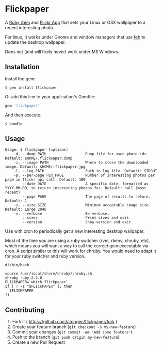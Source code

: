 # Flickpaper

A [Ruby Gem](https://rubygems.org/gems/flickpaper) and [Flickr App](https://www.flickr.com/services/apps/72157658406991003)
that sets your Linux or OSX wallpaper to a recent interesting photo.

For linux, it works under Gnome and window managers that use [feh](https://wiki.archlinux.org/index.php/Feh)
to update the desktop wallpaper.

Does not (and will likely never) work under MS Windows.

## Installation

Install the gem:

```shell
$ gem install flickpaper
```

Or add this line to your application's Gemfile:

```ruby
gem 'flickpaper'
```

And then execute:

```shell
$ bundle
```

## Usage

```shell
Usage: $ flickpaper [options]
    -d, --dump PATH                  Dump file for used photo ids. Default: $HOME/.flickpaper.dump
    -i, --image PATH                 Where to store the downloaded image. Default: $HOME/.flickpaper.jpg
    -l, --log PATH                   Path to log file. Default: STDOUT
    -p, --per-page PER_PAGE          Number of interesting photos per page in flickr api call. Default: 100
        --date DATE                  A specific date, formatted as YYYY-MM-DD, to return interesting photos for. Default: null (most recent)
        --page PAGE                  The page of results to return. Default: 1
    -s, --size SIZE                  Minimum acceptable image size. Default: Large 2048
    -v, --verbose                    Be verbose.
        --sizes                      Print sizes and exit.
        --version                    Show version and exit.
```

Use with cron to periodically get a new interesting desktop wallpaper.

Most of the time you are using a ruby switcher (rvm, rbenv, chruby, etc), which means
you will want a way to call the correct gem executable via cron. A script similar to this will
work for chruby. You would need to adapt it for your ruby switcher and ruby version.

```shell
#!/bin/bash

source /usr/local/share/chruby/chruby.sh
chruby ruby-2.2.0
FLICKPAPER=`which flickpaper`
if [ ! -z "$FLICKPAPER" ]; then
  $FLICKPAPER
fi
```

## Contributing

1. Fork it ( https://github.com/atongen/flickpaper/fork )
2. Create your feature branch (`git checkout -b my-new-feature`)
3. Commit your changes (`git commit -am 'Add some feature'`)
4. Push to the branch (`git push origin my-new-feature`)
5. Create a new Pull Request
